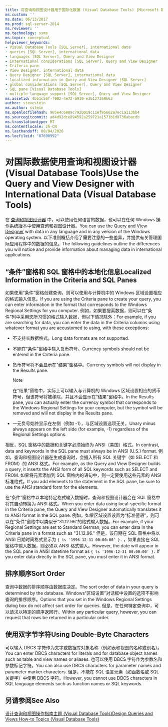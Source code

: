 ```yaml
---
title: 将查询和视图设计器用于国际化数据 (Visual Database Tools) |Microsoft Docs
ms.custom: ''
ms.date: 06/13/2017
ms.prod: sql-server-2014
ms.reviewer: ''
ms.technology: ssms
ms.topic: conceptual
helpviewer_keywords:
- Visual Database Tools [SQL Server], international data
- queries [SQL Server], international data
- languages [SQL Server], Query and View Designer
- international considerations [SQL Server], Query and View Designer
- Criteria pane
- View Designer, international data
- Query Designer [SQL Server], international data
- localized information in Query and View Designer [SQL Server]
- global considerations [SQL Server], Query and View Designer
- SQL pane [Visual Database Tools]
- multiple language support [SQL Server], Query and View Designer
ms.assetid: 4b51c56f-f902-4e72-b919-e36127369b63
author: stevestein
ms.author: sstein
ms.openlocfilehash: 905e4c6909c792b019c11ef95662a7ec1a113bb4
ms.sourcegitcommit: ad4d92dce894592a259721a1571b1d8736abacdb
ms.translationtype: MT
ms.contentlocale: zh-CN
ms.lasthandoff: 08/04/2020
ms.locfileid: "87690992"
---
```

# <a name="use-the-query-and-view-designer-with-international-data-visual-database-tools"></a><span data-ttu-id="de2ce-102">对国际数据使用查询和视图设计器 (Visual Database Tools)</span><span class="sxs-lookup"><span data-stu-id="de2ce-102">Use the Query and View Designer with International Data (Visual Database Tools)</span></span>
  <span data-ttu-id="de2ce-103">在 [查询和视图设计器](visual-database-tools.md) 中，可以使用任何语言的数据，也可以在任何 Windows 操作系统版本中使用查询和视图设计器。</span><span class="sxs-lookup"><span data-stu-id="de2ce-103">You can use the [Query and View Designer](visual-database-tools.md) with data in any language and in any version of the Windows operating system.</span></span> <span data-ttu-id="de2ce-104">以下准则概括介绍了需要注意的一些差异，并提供有关管理国际应用程序中的数据的信息。</span><span class="sxs-lookup"><span data-stu-id="de2ce-104">The following guidelines outline the differences you will notice and provide information about managing data in international applications.</span></span>  
  
## <a name="localized-information-in-the-criteria-and-sql-panes"></a><span data-ttu-id="de2ce-105">“条件”窗格和 SQL 窗格中的本地化信息</span><span class="sxs-lookup"><span data-stu-id="de2ce-105">Localized Information in the Criteria and SQL Panes</span></span>  
 <span data-ttu-id="de2ce-106">如果使用“条件”窗格创建查询，则可以使用与计算机中的 Windows 区域设置相应的格式输入信息。</span><span class="sxs-lookup"><span data-stu-id="de2ce-106">If you are using the Criteria pane to create your query, you can enter information in the format that corresponds to the Windows Regional Settings for you computer.</span></span> <span data-ttu-id="de2ce-107">例如，如果要搜索数据，则可以在“条件”列中采用您所习惯的格式输入数据，但以下情况除外：</span><span class="sxs-lookup"><span data-stu-id="de2ce-107">For example, if you are searching for data, you can enter the data in the Criteria columns using whatever format you are accustomed to using, with these exceptions:</span></span>  
  
-   <span data-ttu-id="de2ce-108">不支持长数据格式。</span><span class="sxs-lookup"><span data-stu-id="de2ce-108">Long data formats are not supported.</span></span>  
  
-   <span data-ttu-id="de2ce-109">不能在“条件”窗格中输入货币符号。</span><span class="sxs-lookup"><span data-stu-id="de2ce-109">Currency symbols should not be entered in the Criteria pane.</span></span>  
  
-   <span data-ttu-id="de2ce-110">货币符号将不会显示在“结果”窗格中。</span><span class="sxs-lookup"><span data-stu-id="de2ce-110">Currency symbols will not display in the Results pane.</span></span>  
  
    > [!NOTE]  
    >  <span data-ttu-id="de2ce-111">在“结果”窗格中，实际上可以输入与计算机的 Windows 区域设置相应的货币符号，但该符号将被移除，并且不会显示在“结果”窗格中。</span><span class="sxs-lookup"><span data-stu-id="de2ce-111">In the Results pane, you can actually enter the currency symbol that corresponds to the Windows Regional Settings for your computer, but the symbol will be removed and will not display in the Results pane.</span></span>  
  
-   <span data-ttu-id="de2ce-112">一元负号始终显示在左侧（例如 -1），与区域设置选项无关。</span><span class="sxs-lookup"><span data-stu-id="de2ce-112">Unary minus always appears on the left side (for example, -1) regardless of the Regional Settings options.</span></span>  
  
 <span data-ttu-id="de2ce-113">相反，SQL 窗格中的数据和关键字必须始终为 ANSI（美国）格式。</span><span class="sxs-lookup"><span data-stu-id="de2ce-113">In contrast, data and keywords in the SQL pane must always be in ANSI (U.S.) format.</span></span> <span data-ttu-id="de2ce-114">例如，查询和视图设计器在生成查询时，会插入所有 SQL 关键字（如 SELECT 和 FROM）的 ANSI 格式。</span><span class="sxs-lookup"><span data-stu-id="de2ce-114">For example, as the Query and View Designer builds a query, it inserts the ANSI form of all SQL keywords such as SELECT and FROM.</span></span> <span data-ttu-id="de2ce-115">如果将元素添加到 SQL 窗格内的语句中，则一定要使用这些元素的 ANSI 标准格式。</span><span class="sxs-lookup"><span data-stu-id="de2ce-115">If you add elements to the statement in the SQL pane, be sure to use the ANSI standard form for the elements.</span></span>  
  
 <span data-ttu-id="de2ce-116">在“条件”窗格中以本地特定格式输入数据时，查询和视图设计器会在 SQL 窗格中将其自动转换为 ANSI 格式。</span><span class="sxs-lookup"><span data-stu-id="de2ce-116">When you enter data using local-specific format in the Criteria pane, the Query and View Designer automatically translates it to ANSI format in the SQL pane.</span></span> <span data-ttu-id="de2ce-117">例如，如果区域设置设置为“标准德语”，则可以在“条件”窗格中以类似于“31.12.96”的格式输入数据。</span><span class="sxs-lookup"><span data-stu-id="de2ce-117">For example, if your Regional Settings are set to Standard German, you can enter data in the Criteria pane in a format such as "31.12.96."</span></span> <span data-ttu-id="de2ce-118">但是，该日期在 SQL 窗格中将以 ANSI 日期时间格式显示为 `{ ts '1996-12-31 00:00:00' }.` ，如果直接在 SQL 窗格中输入数据，则必须以 ANSI 格式输入。</span><span class="sxs-lookup"><span data-stu-id="de2ce-118">However, the date will appear in the SQL pane in ANSI datetime format as `{ ts '1996-12-31 00:00:00' }.` If you enter data directly in the SQL pane, you must enter it in ANSI format.</span></span>  
  
## <a name="sort-order"></a><span data-ttu-id="de2ce-119">排序顺序</span><span class="sxs-lookup"><span data-stu-id="de2ce-119">Sort Order</span></span>  
 <span data-ttu-id="de2ce-120">查询中数据的排序顺序由数据库决定。</span><span class="sxs-lookup"><span data-stu-id="de2ce-120">The sort order of data in your query is determined by the database.</span></span> <span data-ttu-id="de2ce-121">Windows“区域设置”对话框中设置的选项不影响查询的排序顺序。</span><span class="sxs-lookup"><span data-stu-id="de2ce-121">Options that you set in the Windows Regional Settings dialog box do not affect sort order for queries.</span></span> <span data-ttu-id="de2ce-122">但是，在任何特定查询中，可以请求以特定的顺序返回行。</span><span class="sxs-lookup"><span data-stu-id="de2ce-122">Within any particular query, however, you can request that rows be returned in a particular order.</span></span>  
  
## <a name="using-double-byte-characters"></a><span data-ttu-id="de2ce-123">使用双字节字符</span><span class="sxs-lookup"><span data-stu-id="de2ce-123">Using Double-Byte Characters</span></span>  
 <span data-ttu-id="de2ce-124">可以输入 DBCS 字符作为文字或数据库对象名称（例如表和视图的名称或别名）。</span><span class="sxs-lookup"><span data-stu-id="de2ce-124">You can enter DBCS characters for literals and for database object names such as table and view names or aliases.</span></span> <span data-ttu-id="de2ce-125">也可以使用 DBCS 字符作为参数名和参数标记字符。</span><span class="sxs-lookup"><span data-stu-id="de2ce-125">You can also use DBCS characters for parameter names and parameter marker characters.</span></span> <span data-ttu-id="de2ce-126">但是，不能在 SQL 语言元素（如函数名或 SQL 关键字）中使用 DBCS 字符。</span><span class="sxs-lookup"><span data-stu-id="de2ce-126">However, you cannot use DBCS characters in SQL language elements such as function names or SQL keywords.</span></span>  
  
## <a name="see-also"></a><span data-ttu-id="de2ce-127">另请参阅</span><span class="sxs-lookup"><span data-stu-id="de2ce-127">See Also</span></span>  
 [<span data-ttu-id="de2ce-128">设计查询和视图操作指南主题 (Visual Database Tools)</span><span class="sxs-lookup"><span data-stu-id="de2ce-128">Design Queries and Views How-to Topics &#40;Visual Database Tools&#41;</span></span>](design-queries-and-views-how-to-topics-visual-database-tools.md)  
  
  
